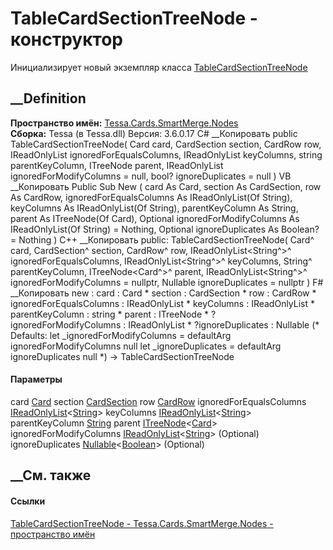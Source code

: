 # TableCardSectionTreeNode - конструктор
Инициализирует новый экземпляр класса
[TableCardSectionTreeNode](T_Tessa_Cards_SmartMerge_Nodes_TableCardSectionTreeNode.htm)
##  __Definition
 **Пространство имён:**
[Tessa.Cards.SmartMerge.Nodes](N_Tessa_Cards_SmartMerge_Nodes.htm)  
 **Сборка:** Tessa (в Tessa.dll) Версия: 3.6.0.17
C# __Копировать
     public TableCardSectionTreeNode(
    	Card card,
    	CardSection section,
    	CardRow row,
    	IReadOnlyList<string> ignoredForEqualsColumns,
    	IReadOnlyList<string> keyColumns,
    	string parentKeyColumn,
    	ITreeNode<Card> parent,
    	IReadOnlyList<string> ignoredForModifyColumns = null,
    	bool? ignoreDuplicates = null
    )
VB __Копировать
     Public Sub New ( 
    	card As Card,
    	section As CardSection,
    	row As CardRow,
    	ignoredForEqualsColumns As IReadOnlyList(Of String),
    	keyColumns As IReadOnlyList(Of String),
    	parentKeyColumn As String,
    	parent As ITreeNode(Of Card),
    	Optional ignoredForModifyColumns As IReadOnlyList(Of String) = Nothing,
    	Optional ignoreDuplicates As Boolean? = Nothing
    )
C++ __Копировать
     public:
    TableCardSectionTreeNode(
    	Card^ card, 
    	CardSection^ section, 
    	CardRow^ row, 
    	IReadOnlyList<String^>^ ignoredForEqualsColumns, 
    	IReadOnlyList<String^>^ keyColumns, 
    	String^ parentKeyColumn, 
    	ITreeNode<Card^>^ parent, 
    	IReadOnlyList<String^>^ ignoredForModifyColumns = nullptr, 
    	Nullable<bool> ignoreDuplicates = nullptr
    )
F# __Копировать
     new : 
            card : Card * 
            section : CardSection * 
            row : CardRow * 
            ignoredForEqualsColumns : IReadOnlyList<string> * 
            keyColumns : IReadOnlyList<string> * 
            parentKeyColumn : string * 
            parent : ITreeNode<Card> * 
            ?ignoredForModifyColumns : IReadOnlyList<string> * 
            ?ignoreDuplicates : Nullable<bool> 
    (* Defaults:
            let _ignoredForModifyColumns = defaultArg ignoredForModifyColumns null
            let _ignoreDuplicates = defaultArg ignoreDuplicates null
    *)
    -> TableCardSectionTreeNode
#### Параметры
card [Card](T_Tessa_Cards_Card.htm)
section [CardSection](T_Tessa_Cards_CardSection.htm)
row [CardRow](T_Tessa_Cards_CardRow.htm)
ignoredForEqualsColumns
[IReadOnlyList](https://learn.microsoft.com/dotnet/api/system.collections.generic.ireadonlylist-1)<[String](https://learn.microsoft.com/dotnet/api/system.string)>
keyColumns
[IReadOnlyList](https://learn.microsoft.com/dotnet/api/system.collections.generic.ireadonlylist-1)<[String](https://learn.microsoft.com/dotnet/api/system.string)>
parentKeyColumn [String](https://learn.microsoft.com/dotnet/api/system.string)
parent
[ITreeNode](T_Tessa_SmartMerge_ITreeNode_1.htm)<[Card](T_Tessa_Cards_Card.htm)>
ignoredForModifyColumns
[IReadOnlyList](https://learn.microsoft.com/dotnet/api/system.collections.generic.ireadonlylist-1)<[String](https://learn.microsoft.com/dotnet/api/system.string)>
(Optional)
ignoreDuplicates
[Nullable](https://learn.microsoft.com/dotnet/api/system.nullable-1)<[Boolean](https://learn.microsoft.com/dotnet/api/system.boolean)>
(Optional)
## __См. также
#### Ссылки
[TableCardSectionTreeNode -
](T_Tessa_Cards_SmartMerge_Nodes_TableCardSectionTreeNode.htm)
[Tessa.Cards.SmartMerge.Nodes - пространство
имён](N_Tessa_Cards_SmartMerge_Nodes.htm)
